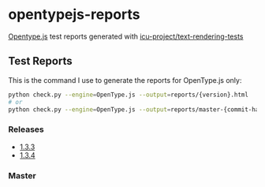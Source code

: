 # opentypejs-reports
[Opentype.js](https://github.com/opentypejs/opentype.js) test reports generated with [icu-project/text-rendering-tests](https://github.com/unicode-org/text-rendering-tests)

## Test Reports

This is the command I use to generate the reports for OpenType.js only:
```sh
python check.py --engine=OpenType.js --output=reports/{version}.html
# or
python check.py --engine=OpenType.js --output=reports/master-{commit-hash}.html
```

### Releases
* [1.3.3](https://connum.github.io/opentypejs-reports/reports/1.3.3.html)
* [1.3.4](https://connum.github.io/opentypejs-reports/reports/1.3.4.html)

### Master
